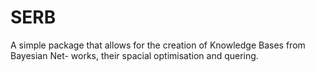 # SERB
A simple package that allows for the creation of Knowledge Bases from Bayesian Net- works, their spacial optimisation and quering.
